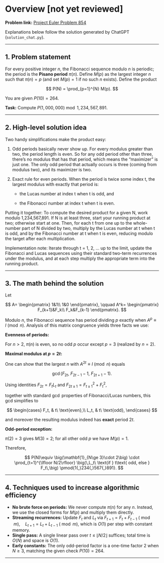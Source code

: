 # Overview [not yet reviewed]

**Problem link:** [Project Euler Problem 854](https://projecteuler.net/problem=854)  

Explanations below follow the solution generated by ChatGPT (`solution_chat.py`).

---

## 1. Problem statement

For every positive integer $n$, the Fibonacci sequence modulo $n$ is periodic; the period is the **Pisano period** $\pi(n)$.
Define $M(p)$ as the largest integer $n$ such that $\pi(n) = p$ (and set $M(p)=1$ if no such $n$ exists).
Define the product

$$
P(N) = \prod_{p=1}^{N} M(p).
$$

You are given $P(10)=264$. 

**Task:** Compute
$P(1{,}000{,}000) \bmod 1{,}234{,}567{,}891.$

---

## 2. High-level solution idea

Two handy simplifications make the product easy:

1. Odd periods basically never show up. For every modulus greater than two, the period length is even. So for any odd period other than three, there’s no modulus that has that period, which means the “maximizer” is just one. The only odd period that actually occurs is three (coming from modulus two), and its maximizer is two.

2. Exact rule for even periods. When the period is twice some index t, the largest modulus with exactly that period is:

   - the Lucas number at index t when t is odd, and

   - the Fibonacci number at index t when t is even.

Putting it together: To compute the desired product for a given N, work modulo 1,234,567,891. If N is at least three, start your running product at two; otherwise start at one. Then, for each t from one up to the whole-number part of N divided by two, multiply by the Lucas number at t when t is odd, and by the Fibonacci number at t when t is even, reducing modulo the target after each multiplication.

Implementation note: Iterate through t = 1, 2, … up to the limit, update the Fibonacci and Lucas sequences using their standard two-term recurrences under the modulus, and at each step multiply the appropriate term into the running product.

---

## 3. The math behind the solution

Let

$$
A=
\begin{pmatrix}
1&1\\ 
1&0
\end{pmatrix},
\qquad
A^k=
\begin{pmatrix}
F_{k+1}&F_k\\
F_k&F_{k-1}
\end{pmatrix}.
$$

Modulo $n$, the Fibonacci sequence has period dividing $p$ exactly when $A^p\equiv I\pmod n$.
Analysis of this matrix congruence yields three facts we use:

**Evenness of periods:** 

For $n>2$, $\pi(n)$ is even, so no odd $p$ occur except $p=3$ (realized by $n=2$).

**Maximal modulus at $p=2t$:**

One can show that the largest $n$ with $A^{2t}\equiv I\pmod n$ equals

$$
\gcd\big(F_{2t},\ F_{2t-1}-1,\ F_{2t+1}-1\big).
$$

Using identities $F_{2t}=F_tL_t$ and
$F_{2t\pm1}=F_{t\pm1}^2+F_t^2,$

together with standard $\gcd$ properties of Fibonacci/Lucas numbers, this gcd simplifies to

$$
\begin{cases}
F_t, & t\ \text{even},\\
L_t, & t\ \text{odd},
\end{cases}
$$

and moreover the resulting modulus indeed has **exact** period $2t$.

**Odd-period exception:** 

$\pi(2)=3$ gives $M(3)=2$; for all other odd $p$ we have $M(p)=1$.

Therefore, 

$$
P(N)\equiv \big(\mathbf{1}_{N\ge 3}\cdot 2\big) \cdot \prod_{t=1}^{\lfloor N/2\rfloor} \big(\,L_t\ \text{if } t\text{ odd, else } F_t\,\big) \pmod{1{,}234{,}567{,}891}. 
$$

---

## 4. Techniques used to increase algorithmic efficiency

- **No brute force on periods:** We never compute $\pi(n)$ for any $n$.
  Instead, we use the closed forms for $M(p)$ and multiply them directly.
- **Streaming recurrences:** Update $F_t$ and $L_t$ via
  $F_{t+1}=F_t+F_{t-1} \ (\bmod m),\quad L_{t+1}=L_t+L_{t-1} \ (\bmod m),$
  which is $O(1)$ per step with constant memory.
- **Single pass:** A single linear pass over $t\le \lfloor N/2\rfloor$ suffices; total time is
  $O(N)$ and space is $O(1)$.
- **Early constants:** The only odd-period factor is a one-time factor 2 when $N\ge 3$, matching the given check $P(10)=264$.

---

